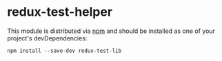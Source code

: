# redux-test-helper

This module is distributed via [npm](https://www.npmjs.com/) and should be installed as one of your project's devDependencies:

```npm install --save-dev redux-test-lib```
